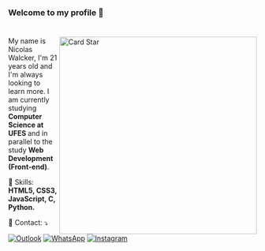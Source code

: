 
<h3>Welcome to my profile 👋</h3>

#
<a href="https://github.com/nicolaswalcker"><img src="https://github-readme-stats.vercel.app/api/top-langs/?username=nicolaswalcker&hide=html&layout=compact&theme=dracula" alt="Card Star" align="right" width="400px" min-width="400px"></a>

<p align="left"> 
  My name is Nicolas Walcker, I'm 21 years old and I'm always looking to learn more. I am currently studying <strong> Computer Science at UFES </strong> and in parallel to the study <strong> Web Development (Front-end)</strong>. 
</p>

<p align="left">
  🎯 Skills: <strong>HTML5, CSS3, JavaScript, C, Python.</strong>
</p>

<p align="left">
  📩 Contact: ⤵️
</p>

<p align="left">
  <a href="mailto:walcker_@outlook.com">
  <img src="https://img.shields.io/badge/-Outlook-blue?style=flat-square&labelColor=blue&logo=microsoft-outlook&logoColor=white&link=walcker_@outlook.com" alt="Outlook"/></a>


  <a href="https://api.whatsapp.com/send?phone=+5527996224428&text=Hello!">
  <img src="https://img.shields.io/badge/-WhatsApp-25d366?style=flat-square&labelColor=25d366&logo=whatsapp&logoColor=white&link=https://api.whatsapp.com/send?phone=+5527996224428&text=Hello!" alt="WhatsApp"/></a>


  <a href="https://www.instagram.com/nicaaaaoo">
  <img src="https://img.shields.io/badge/-Instagram-DF0174?style=flat-square&labelColor=DF0174&logo=instagram&logoColor=white&link=https://www.instagram.com/nicaaaaoo" alt="Instagram"/></a>
</p>

